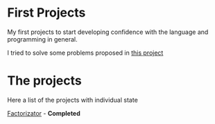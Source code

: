 # First Projects
My first projects to start developing confidence with the language and programming in general.

I tried to solve some problems proposed in [this project](https://github.com/karan/Projects.git)

# The projects
Here a list of the projects with individual state

[Factorizator](https://github.com/lorenzo-galli/first-projects/tree/master/factoring)     -  **Completed**
